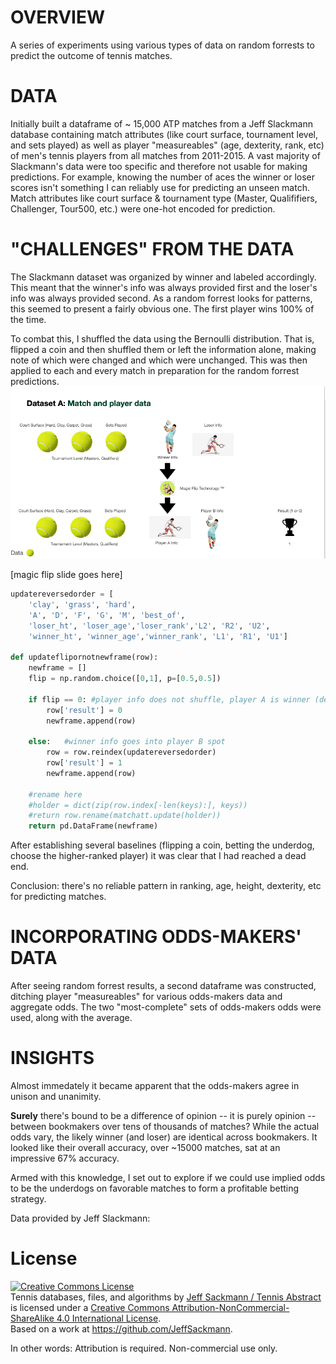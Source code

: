 # OVERVIEW #

A series of experiments using various types of data on random forrests to predict the outcome of tennis matches.

# DATA # 

Initially built a dataframe of ~ 15,000 ATP matches from a Jeff Slackmann database containing match attributes (like court surface, tournament level, and sets played) as well as player "measureables" (age, dexterity, rank, etc) of men's tennis players from all matches from 2011-2015. A vast majority of Slackmann's data were too specific and therefore not usable for making predictions. For example, knowing the number of aces the winner or loser scores isn't something I can reliably use for predicting an unseen match. Match attributes like court surface & tournament type (Master, Qualififiers, Challenger, Tour500, etc.) were one-hot encoded for prediction.


# "CHALLENGES" FROM THE DATA #

The Slackmann dataset was organized by winner and labeled accordingly. This meant that the winner's info was always provided first and the loser's info was always provided second. As a random forrest looks for patterns, this seemed to present a fairly obvious one. The first player wins 100% of the time. 

To combat this, I shuffled the data using the Bernoulli distribution. That is, flipped a coin and then shuffled them or left the information alone, making note of which were changed and which were unchanged. This was then applied to each and every match in preparation for the random forrest predictions. 
![datasetA](./data/tennispics/dataset_a.png)

[magic flip slide goes here]


```python
updatereversedorder = [
    'clay', 'grass', 'hard',
    'A', 'D', 'F', 'G', 'M', 'best_of', 
    'loser_ht', 'loser_age','loser_rank','L2', 'R2', 'U2', 
    'winner_ht', 'winner_age','winner_rank', 'L1', 'R1', 'U1']

def updateflipornotnewframe(row):
    newframe = []
    flip = np.random.choice([0,1], p=[0.5,0.5])
    
    if flip == 0: #player info does not shuffle, player A is winner (default)
        row['result'] = 0
        newframe.append(row)
        
    else:   #winner info goes into player B spot
        row = row.reindex(updatereversedorder)
        row['result'] = 1
        newframe.append(row)
        
    #rename here
    #holder = dict(zip(row.index[-len(keys):], keys))
    #return row.rename(matchatt.update(holder))
    return pd.DataFrame(newframe)
```


After establishing several baselines (flipping a coin, betting the underdog, choose the higher-ranked player) it was clear that I had reached a dead end.

Conclusion: there's no reliable pattern in ranking, age, height, dexterity, etc for predicting matches. 

# INCORPORATING ODDS-MAKERS' DATA #


After seeing random forrest results, a second dataframe was constructed, ditching player "measureables" for various odds-makers data and aggregate odds. The two "most-complete" sets of odds-makers odds were used, along with the average.

# INSIGHTS #

Almost immedately it became apparent that the odds-makers agree in unison and unanimity. 

**Surely** there's bound to be a difference of opinion -- it is purely opinion -- between bookmakers over tens of thousands of matches? While the actual odds vary, the likely winner (and loser) are identical across bookmakers. It looked like their overall accuracy, over ~15000 matches, sat at an impressive 67% accuracy.

Armed with this knowledge, I set out to explore if we could use implied odds to be the underdogs on favorable matches to form a profitable betting strategy. 








Data provided by Jeff Slackmann:
# License

<a rel="license" href="http://creativecommons.org/licenses/by-nc-sa/4.0/"><img alt="Creative Commons License" style="border-width:0" src="https://i.creativecommons.org/l/by-nc-sa/4.0/88x31.png" /></a><br /><span xmlns:dct="http://purl.org/dc/terms/" href="http://purl.org/dc/dcmitype/Dataset" property="dct:title" rel="dct:type">Tennis databases, files, and algorithms</span> by <a xmlns:cc="http://creativecommons.org/ns#" href="http://www.tennisabstract.com/" property="cc:attributionName" rel="cc:attributionURL">Jeff Sackmann / Tennis Abstract</a> is licensed under a <a rel="license" href="http://creativecommons.org/licenses/by-nc-sa/4.0/">Creative Commons Attribution-NonCommercial-ShareAlike 4.0 International License</a>.<br />Based on a work at <a xmlns:dct="http://purl.org/dc/terms/" href="https://github.com/JeffSackmann" rel="dct:source">https://github.com/JeffSackmann</a>.

In other words: Attribution is required. Non-commercial use only. 
